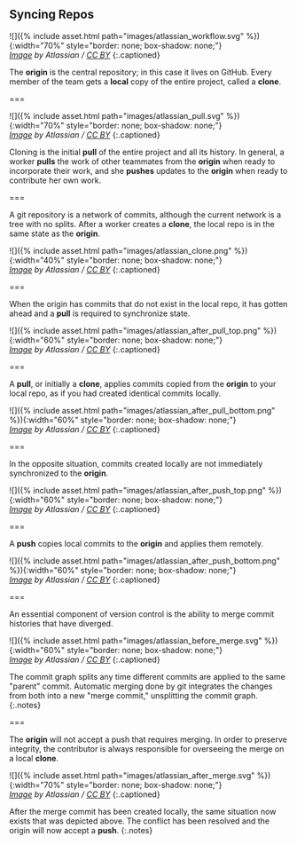 ---
---

## Syncing Repos

![]({% include asset.html path="images/atlassian_workflow.svg" %}){:width="70%" style="border: none; box-shadow: none;"}  
*[Image][comparing-workflows] by Atlassian / [CC BY]*
{:.captioned}

The **origin** is the central repository; in this case it lives on GitHub. Every member of the team gets a **local** copy of the entire project, called a **clone**.

===

![]({% include asset.html path="images/atlassian_pull.svg" %}){:width="70%" style="border: none; box-shadow: none;"}  
*[Image][comparing-workflows] by Atlassian / [CC BY]*
{:.captioned}

Cloning is the initial **pull** of the entire project and all its history. In general, a worker **pulls** the work of other teammates from the **origin** when ready to incorporate their work, and she **pushes** updates to the **origin** when ready to contribute her own work.

===

A git repository is a network of commits, although the current network is a tree
with no splits. After a worker creates a **clone**, the local repo is
in the same state as the **origin**.

![]({% include asset.html path="images/atlassian_clone.png" %}){:width="40%" style="border: none; box-shadow: none;"}  
*[Image][syncing] by Atlassian / [CC BY]*
{:.captioned}

===

When the origin has commits that do not exist in the local repo, it has gotten ahead and a **pull** is required to synchronize state.

![]({% include asset.html path="images/atlassian_after_pull_top.png" %}){:width="60%" style="border: none; box-shadow: none;"}  
*[Image][syncing] by Atlassian / [CC BY]*
{:.captioned}

===

A **pull**, or initially a **clone**, applies commits copied from the **origin**
to your local repo, as if you had created identical commits locally.

![]({% include asset.html path="images/atlassian_after_pull_bottom.png" %}){:width="60%" style="border: none; box-shadow: none;"}  
*[Image][syncing] by Atlassian / [CC BY]*
{:.captioned}

===

In the opposite situation, commits created locally are not immediately
synchronized to the **origin**.

![]({% include asset.html path="images/atlassian_after_push_top.png" %}){:width="60%" style="border: none; box-shadow: none;"}  
*[Image][syncing] by Atlassian / [CC BY]*
{:.captioned}

===

A **push** copies local commits to the **origin** and applies them remotely.

![]({% include asset.html path="images/atlassian_after_push_bottom.png" %}){:width="60%" style="border: none; box-shadow: none;"}  
*[Image][syncing] by Atlassian / [CC BY]*
{:.captioned}

===

An essential component of version control is the ability to merge
commit histories that have diverged.

![]({% include asset.html path="images/atlassian_before_merge.svg" %}){:width="60%" style="border: none; box-shadow: none;"}  
*[Image][using-branches] by Atlassian / [CC BY]*
{:.captioned}

The commit graph splits any time different commits are applied to the same
"parent" commit. Automatic merging done by git integrates the changes from both
into a new "merge commit," unsplitting the commit graph.
{:.notes}

===

The **origin** will not accept a push that requires merging. In order to
preserve integrity, the contributor is always responsible for overseeing the
merge on a local **clone**.

![]({% include asset.html path="images/atlassian_after_merge.svg" %}){:width="70%" style="border: none; box-shadow: none;"}  
*[Image][using-branches] by Atlassian / [CC BY]*
{:.captioned}

After the merge commit has been created locally, the same situation now exists that
was depicted above. The conflict has been resolved and the origin will now accept 
a **push**.
{:.notes}

[using-branches]: https://www.atlassian.com/git/tutorials/
[comparing-workflows]: https://www.atlassian.com/git/tutorials/comparing-workflows
[syncing]: https://www.atlassian.com/git/tutorials/syncing/git-pull
[CC BY]: http://creativecommons.org/licenses/by/2.5/au/
